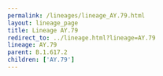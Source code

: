 ```yaml
---
permalink: /lineages/lineage_AY.79.html
layout: lineage_page
title: Lineage AY.79
redirect_to: ../lineage.html?lineage=AY.79
lineage: AY.79
parent: B.1.617.2
children: ['AY.79']
---
```


